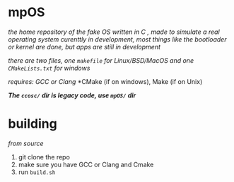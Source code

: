 # mpOS
*the home repository of the fake OS written in C , made to simulate a real operating system*
*curenttly in development, most things like the bootloader or kernel are done, but apps are still in development*


*there are two files, one `makefile` for Linux/BSD/MacOS and one `CMakeLists.txt` for windows*

*requires: GCC or Clang*
*CMake (if on windows), Make (if on Unix)

***The `ccosc/` dir is legacy code, use `mpOS/` dir***

# building
*from source*
1. git clone the repo
2. make sure you have GCC or Clang and Cmake
3. run `build.sh`

